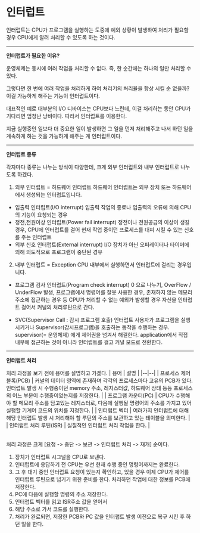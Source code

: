 ﻿
#  인터럽트

인터럽트는 CPU가 프로그램을 실행하는 도중에 예외 상황이 발생하여 처리가 필요할 경우 CPU에게 알려 처리할 수 있도록 하는 것이다.

***

**인터럽트가 필요한 이유?**

운영체제는 동시에 여러 작업을 처리할 수 없다. 즉, 한 순간에는 하나의 일만 처리할 수 있다.

 그렇다면 한 번에 여러 작업을 처리하게 하여 처리기의 처리율을 향상 시킬 순 없을까? 이걸 가능하게 해주는 기능이 인터럽트이다.

대표적인 예로 대부분의 I/O 디바이스는 CPU보다 느린데, 이걸 처리하는 동안 CPU가 기다리면 엄청난 낭비이다. 따라서 인터럽트를 이용한다.

지금 실행중인 일보다 더 중요한 일이 발생하면 그 일을 먼저 처리해주고 나서 하던 일을 계속하게 하는 것을 가능하게 해주는 게 인터럽트이다.

***

**인터럽트 종류**

각자마다 종류는 나누는 방식이 다양한데, 크게 외부 인터럽트와 내부 인터럽트로 나누도록 하겠다.

1. 외부 인터럽트 = 하드웨어 인터럽트
하드웨어 인터럽트는 외부 장치 또는 하드웨어에서 생성되는 인터럽트입니다.

-   입출력 인터럽트(I/O interrupt)
입출력 작업의 종료나 입출력의 오류에 의해 CPU의 기능이 요청되는 경우
-   정전,전원이상 인터럽트(Power fail interrupt)
정전이나 전원공급의 이상이 생길 경우, CPU에 인터럽트를 걸어 현재 작업 중이던 프로세스를 대피 시킬 수 있는 신호를 주는 인터럽트
-   외부 신호 인터럽트(External interrupt)
 I/O 장치가 아닌 오퍼레이터나 타이머에 의해 의도적으로 프로그램이 중단된 경우


2. 내부 인터럽트 = Exception
CPU 내부에서 실행하면서 인터럽트에 걸리는 경우입니다.

-   프로그램 검사 인터럽트(Program check interrupt)
0 으로 나누기, OverFlow / UnderFlow 발생, 프로그램에서 명령어를 잘못 사용한 경우, 존재하지 않는 메모리 주소에 접근하는 경우 등 CPU가 처리할 수 없는 예외가 발생할 경우 자신을 인터럽트 걸어서 커널의 처리루틴으로 간다.

-   SVC(Supervisor Call : 감시 프로그램 호출) 인터럽트
사용자가 프로그램을 실행시키거나 Supervisor(감시프로그램)을 호출하는 동작을 수행하는 경우.
supervisor(= 운영체제) 에게 제어권을 넘겨서 해결한다. application에서 직접 내부에 접근하는 것이 아니라 인터럽트를 걸고 커널 모드로 전환한다.

***

**인터럽트 처리**

처리 과정을 보기 전에 용어를 설명하고 가겠다.
 | 용어 | 설명 |
|--|--|
| 프로세스 제어 블록(PCB) | 커널의 데이터 영역에 존재하며 각각의 프로세스마다 고유의 PCB가 있다.  인터럽트 발생 시 수행중이던 memory 주소, 레지스터값, 하드웨어 상태 등등 프로세스의 어느 부분이 수행중이었는지를 저장한다. |
| 프로그램 카운터(PC) | CPU가 수행해야 할 메모리 주소를 담고있는 레지스터로, 다음에 실행될 명령어의 주소를 가지고 있어 실행할 기계어 코드의 위치를 지정한다.  |
| 인터럽트 벡터 | 여러가지 인터럽트에 대해 해당 인터럽트 발생 시 처리해야 할 루틴의 주소를 보관하고 있는 테이블을 의미한다. |  
| 인터럽트 처리 루틴(ISR) |  실질적인 인터럽트 처리 작업을 한다. |

<br>
처리 과정은 크게 [요청 -> 중단 -> 보관 -> 인터럽트 처리 -> 재개] 순이다.

1. 장치가 인터럽트 시그널을 CPU로 보낸다.
2. 인터럽트에 응답하기 전 CPU는 우선 현재 수행 중인 명령어까지는 완료한다.
3. 그 후 대기 중인 인터럽트 요청이 있는지 확인하고, 있을 경우 이제 CPU가 제어를 인터럽트 루틴으로 넘기기 위한 준비를 한다. 처리하던 작업에 대한 정보를 PCB에 저장한다.
4. PC에 다음에 실행할 명령의 주소 저장한다.
5. 인터럽트 벡터를 읽고 ISR주소 값을 얻어서
6. 해당 주소로 가서 코드를 실행한다.
7. 처리가 완료되면, 저장한 PCB와 PC 값을 인터럽트 발생 이전으로 복구 시킨 후 하던 일을 한다.
